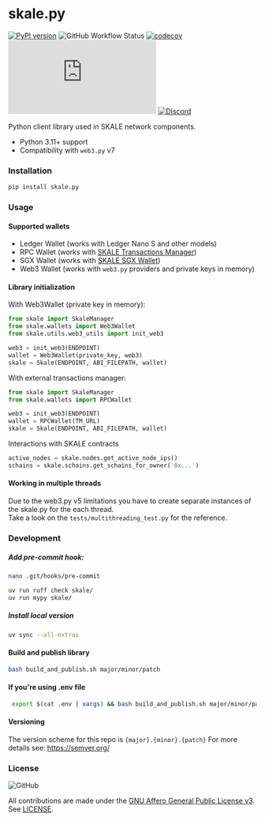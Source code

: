 # skale.py

[![PyPI version](https://badge.fury.io/py/skale.py.svg)](https://badge.fury.io/py/skale.py)
![GitHub Workflow Status](https://img.shields.io/github/workflow/status/skalenetwork/skale.py/Test)
[![codecov](https://codecov.io/gh/skalenetwork/skale.py/branch/develop/graph/badge.svg?token=XHiZ15ijpa)](https://codecov.io/gh/skalenetwork/skale.py)
![Libraries.io dependency status for GitHub repo](https://img.shields.io/librariesio/github/skalenetwork/skale.py)
[![Discord](https://img.shields.io/discord/534485763354787851.svg)](https://discord.gg/vvUtWJB)

Python client library used in SKALE network components.

* Python 3.11+ support
* Compatibility with `web3.py` v7

### Installation

```bash
pip install skale.py
```

### Usage

#### Supported wallets

* Ledger Wallet (works with Ledger Nano S and other models)
* RPC Wallet (works with [SKALE Transactions Manager](https://github.com/skalenetwork/transactions-manager))
* SGX Wallet (works with [SKALE SGX Wallet](https://github.com/skalenetwork/sgxwallet))
* Web3 Wallet (works with `web3.py` providers and private keys in memory)

#### Library initialization

With Web3Wallet (private key in memory):

```python
from skale import SkaleManager
from skale.wallets import Web3Wallet
from skale.utils.web3_utils import init_web3

web3 = init_web3(ENDPOINT)
wallet = Web3Wallet(private_key, web3)
skale = Skale(ENDPOINT, ABI_FILEPATH, wallet)
```

With external transactions manager:

```python
from skale import SkaleManager
from skale.wallets import RPCWallet

web3 = init_web3(ENDPOINT)
wallet = RPCWallet(TM_URL)
skale = Skale(ENDPOINT, ABI_FILEPATH, wallet)
```

Interactions with SKALE contracts

```python
active_nodes = skale.nodes.get_active_node_ips()
schains = skale.schains.get_schains_for_owner('0x...')
```

#### Working in multiple threads

Due to the web3.py v5 limitations you have to create separate instances of the skale.py for the each thread.\
Take a look on the `tests/multithreading_test.py` for the reference.

### Development

##### Add pre-commit hook:

```bash
nano .git/hooks/pre-commit
```

```bash
uv run ruff check skale/
uv run mypy skale/
```

##### Install local version

```bash
uv sync --all-extras
```

#### Build and publish library

```bash
bash build_and_publish.sh major/minor/patch
```

#### If you're using .env file

```bash
 export $(cat .env | xargs) && bash build_and_publish.sh major/minor/patch
```

#### Versioning

The version scheme for this repo is `{major}.{minor}.{patch}`
For more details see: <https://semver.org/>

### License

![GitHub](https://img.shields.io/github/license/skalenetwork/skale.py.svg)

All contributions are made under the [GNU Affero General Public License v3](https://www.gnu.org/licenses/agpl-3.0.en.html). See [LICENSE](LICENSE).
